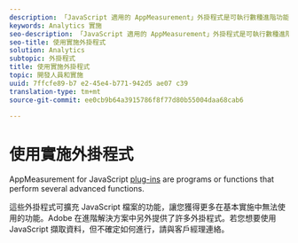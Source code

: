```yaml
---
description: 「JavaScript 適用的 AppMeasurement」外掛程式是可執行數種進階功能的程式或函數。
keywords: Analytics 實施
seo-description: 「JavaScript 適用的 AppMeasurement」外掛程式是可執行數種進階功能的程式或函數。
seo-title: 使用實施外掛程式
solution: Analytics
subtopic: 外掛程式
title: 使用實施外掛程式
topic: 開發人員和實施
uuid: 7ffcfe89-b7 e2-45e4-b771-942d5 ae07 c39
translation-type: tm+mt
source-git-commit: ee0cb9b64a3915786f8f77d80b55004daa68cab6

---
```



# 使用實施外掛程式

AppMeasurement for JavaScript [plug-ins](/help/implement/js-implementation/c-appmeasurement-js/plugins-support.md) are programs or functions that perform several advanced functions.

這些外掛程式可擴充 JavaScript 檔案的功能，讓您獲得更多在基本實施中無法使用的功能。Adobe 在進階解決方案中另外提供了許多外掛程式。若您想要使用 JavaScript 擷取資料，但不確定如何進行，請與客戶經理連絡。
